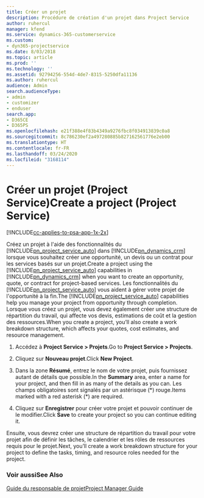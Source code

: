 ```yaml
---
title: Créer un projet
description: Procédure de création d'un projet dans Project Service
author: ruhercul
manager: kfend
ms.service: dynamics-365-customerservice
ms.custom:
- dyn365-projectservice
ms.date: 8/03/2018
ms.topic: article
ms.prod: ''
ms.technology: ''
ms.assetid: 92794256-554d-4de7-8315-5250dfa11136
ms.author: ruhercul
audience: Admin
search.audienceType:
- admin
- customizer
- enduser
search.app:
- D365CE
- D365PS
ms.openlocfilehash: e21f388e4f83b4349a9276fbc8f034913839c0a8
ms.sourcegitcommit: 8c786230ef2a497280885b827162561776e2eb00
ms.translationtype: HT
ms.contentlocale: fr-FR
ms.lasthandoff: 03/24/2020
ms.locfileid: "3168114"
---
```

# <a name="create-a-project-project-service"></a><span data-ttu-id="d25aa-103">Créer un projet (Project Service)</span><span class="sxs-lookup"><span data-stu-id="d25aa-103">Create a project (Project Service)</span></span>

[!INCLUDE[cc-applies-to-psa-app-1x-2x](../includes/cc-applies-to-psa-app-1x-2x.md)]

<span data-ttu-id="d25aa-104">Créez un projet à l'aide des fonctionnalités du [!INCLUDE[pn_project_service_auto](../includes/pn-project-service-auto.md)] dans [!INCLUDE[pn_dynamics_crm](../includes/pn-dynamics-crm.md)] lorsque vous souhaitez créer une opportunité, un devis ou un contrat pour les services basés sur un projet.</span><span class="sxs-lookup"><span data-stu-id="d25aa-104">Create a project using the [!INCLUDE[pn_project_service_auto](../includes/pn-project-service-auto.md)] capabilities in [!INCLUDE[pn_dynamics_crm](../includes/pn-dynamics-crm.md)] when you want to create an opportunity, quote, or contract for project-based services.</span></span> <span data-ttu-id="d25aa-105">Les fonctionnalités du [!INCLUDE[pn_project_service_auto](../includes/pn-project-service-auto.md)] vous aident à gérer votre projet de l'opportunité à la fin.</span><span class="sxs-lookup"><span data-stu-id="d25aa-105">The [!INCLUDE[pn_project_service_auto](../includes/pn-project-service-auto.md)] capabilities help you manage your project from opportunity through completion.</span></span> <span data-ttu-id="d25aa-106">Lorsque vous créez un projet, vous devez également créer une structure de répartition du travail, qui affecte vos devis, estimations de coût et la gestion des ressources.</span><span class="sxs-lookup"><span data-stu-id="d25aa-106">When you create a project, you’ll also create a work breakdown structure, which affects your quotes, cost estimates, and resource management.</span></span>  
  
1.  <span data-ttu-id="d25aa-107">Accédez à **Project Service > Projets**.</span><span class="sxs-lookup"><span data-stu-id="d25aa-107">Go to **Project Service > Projects**.</span></span>  
  
2.  <span data-ttu-id="d25aa-108">Cliquez sur **Nouveau projet**.</span><span class="sxs-lookup"><span data-stu-id="d25aa-108">Click **New Project**.</span></span>  
  
3.  <span data-ttu-id="d25aa-109">Dans la zone **Résumé**, entrez le nom de votre projet, puis fournissez autant de détails que possible.</span><span class="sxs-lookup"><span data-stu-id="d25aa-109">In the **Summary** area, enter a name for your project, and then fill in as many of the details as you can.</span></span> <span data-ttu-id="d25aa-110">Les champs obligatoires sont signalés par un astérisque (\*) rouge.</span><span class="sxs-lookup"><span data-stu-id="d25aa-110">Items marked with a red asterisk (\*) are required.</span></span>  
  
4.  <span data-ttu-id="d25aa-111">Cliquez sur **Enregistrer** pour créer votre projet et pouvoir continuer de le modifier.</span><span class="sxs-lookup"><span data-stu-id="d25aa-111">Click **Save** to create your project so you can continue editing it.</span></span>  
  
<span data-ttu-id="d25aa-112">Ensuite, vous devrez créer une structure de répartition du travail pour votre projet afin de définir les tâches, le calendrier et les rôles de ressources requis pour le projet.</span><span class="sxs-lookup"><span data-stu-id="d25aa-112">Next, you’ll create a work breakdown structure for your project to define the tasks, timing, and resource roles needed for the project.</span></span>  
  
### <a name="see-also"></a><span data-ttu-id="d25aa-113">Voir aussi</span><span class="sxs-lookup"><span data-stu-id="d25aa-113">See Also</span></span>  
 [<span data-ttu-id="d25aa-114">Guide du responsable de projet</span><span class="sxs-lookup"><span data-stu-id="d25aa-114">Project Manager Guide</span></span>](../project-service/project-manager-guide.md)
